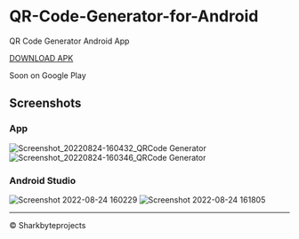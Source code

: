 # QR-Code-Generator-for-Android
QR Code Generator Android App

[DOWNLOAD APK](https://github.com/Sharkbyteprojects/QR-Code-Generator-for-Android/releases/download/v2.0/qrcode.generator.apk)

Soon on Google Play


## Screenshots

### App

![Screenshot_20220824-160432_QRCode Generator](https://user-images.githubusercontent.com/40953479/186441694-2d727112-6cad-443d-8d0a-865a9254144d.jpg)
![Screenshot_20220824-160346_QRCode Generator](https://user-images.githubusercontent.com/40953479/186441708-1a18b813-2c0e-4a3a-ad62-d0c19356a039.jpg)

### Android Studio


![Screenshot 2022-08-24 160229](https://user-images.githubusercontent.com/40953479/186441779-f6fb3be4-5fe6-4763-8873-ca790f271567.png)
![Screenshot 2022-08-24 161805](https://user-images.githubusercontent.com/40953479/186442381-bbf86206-8ceb-4998-91f1-fc93a208f0be.png)

---

&copy; Sharkbyteprojects
